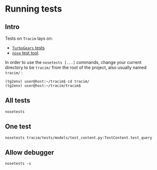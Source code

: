 # Running tests #

## Intro ##

Tests on `Tracim` lays on:
- [`TurboGears` tests](http://turbogears.readthedocs.io/en/tg2.3.7/turbogears/testing.html)
- [`nose` test tool](http://nose.readthedocs.io/en/latest/).

In order to use the `nosetests [...]` commands, change your current directory to be `tracim/` from the root of the project, also usually named `tracim/` :

    (tg2env) user@host:~/tracim$ cd tracim/
    (tg2env) user@host:~/tracim/tracim$

## All tests ##

    nosetests

## One test ##

    nosetests tracim/tests/models/test_content.py:TestContent.test_query

## Allow debugger ##

    nosetests -s
